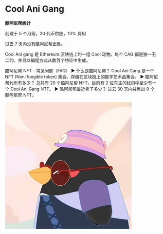 # Cool Ani Gang

**酷阿尼帮统计**

创建于 5 个月前，20 代币供应，10% 费用

过去 7 天内没有酷阿尼帮出售。

Cool Ani gang 是 Ethereum 区块链上的一组 Cool 动物。每个 CAG 都是独一无二的，并且以编程方式从数百个特征中生成。

酷阿尼帮 NFT - 常见问题（FAQ）
▶ 什么是酷阿尼帮？
Cool Ani Gang 是一个 NFT (Non-fungible token) 集合。存储在区块链上的数字艺术品集合。
▶ 酷阿尼帮代币有多少？
总共有 20 个酷阿尼帮 NFT。目前有 2 位车主的钱包中至少有一个 Cool Ani Gang NTF。
▶ 酷阿尼帮最近卖了多少？
过去 30 天内共售出 0 个酷阿尼帮 NFT。

![unnamed](unnamed.jpg)
